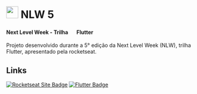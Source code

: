 # <img src="https://rocketseat.com.br/favicon.ico" width="32" height="32"></img> NLW 5

#### Next Level Week  - Trilha <img src="https://flutter.dev/images/favicon.png" width="16"></img> Flutter

Projeto desenvolvido durante a 5° edição da Next Level Week (NLW), trilha Flutter, apresentado pela rocketseat.

## Links
<!--
[![NLW05-Flutter Github Page Badge](https://img.shields.io/badge/NLW05%20--%20Flutter-202020?style=flat-square&logo=github&logoColor=white)](LINK "/rocketseat-education/DIRETÓRIO")
-->
[![Rocketseat Site Badge](https://img.shields.io/badge/Rocketseat%20Education-1b1b1f?style=flat-square&logo=google-optimize&logoColor=8257e5)](https://rocketseat.com.br/ "https://rocketseat.com.br/")
[![Flutter Badge](https://img.shields.io/badge/Flutter-2e2e2e?style=flat-square&logo=Flutter&logoColor=4ec2f8)](https://flutter.dev/ "https://flutter.dev/")
<!--
## Como rodar

Abra o terminal na pasta api (./api) e execute o comando `yarn dev`

#### Windows:
```dos
C:Users\user\next-level-week-4-NodeJs>cd api
C:Users\user\next-level-week-4-NodeJs\api>yarn dev
```

#### Linux:
```console
user@linux-desktop:~/next-level-week-4-NodeJs$ cd api
user@linux-desktop:~/next-level-week-4-NodeJs/api$ yarn dev
```
-->
